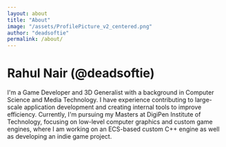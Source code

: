 ```yaml
---
layout: about
title: "About"
image: "/assets/ProfilePicture_v2_centered.png"
author: "deadsoftie"
permalink: /about/
---
```

# Rahul Nair (@deadsoftie)

I'm a Game Developer and 3D Generalist with a background in Computer Science and Media Technology. I have experience contributing to large-scale application development and creating internal tools to improve efficiency. Currently, I'm pursuing my Masters at DigiPen Institute of Technology, focusing on low-level computer graphics and custom game engines, where I am working on an ECS-based custom C++ engine as well as developing an indie game project.
